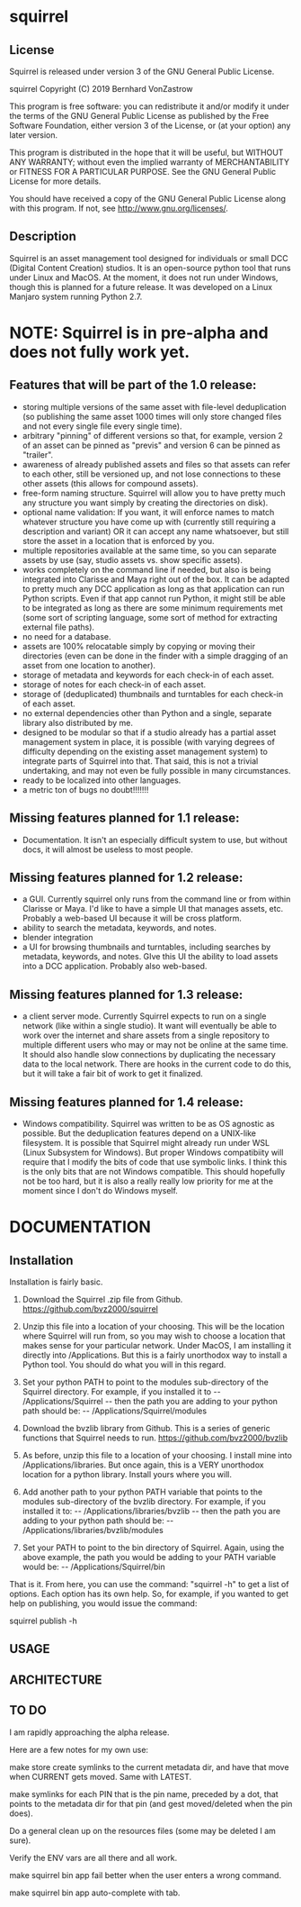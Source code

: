 # squirrel

License
--------------------------------------------------------------------------------
Squirrel is released under version 3 of the GNU General Public License.

squirrel
Copyright (C) 2019  Bernhard VonZastrow

This program is free software: you can redistribute it and/or modify
it under the terms of the GNU General Public License as published by
the Free Software Foundation, either version 3 of the License, or
(at your option) any later version.

This program is distributed in the hope that it will be useful,
but WITHOUT ANY WARRANTY; without even the implied warranty of
MERCHANTABILITY or FITNESS FOR A PARTICULAR PURPOSE.  See the
GNU General Public License for more details.

You should have received a copy of the GNU General Public License
along with this program.  If not, see <http://www.gnu.org/licenses/>.

Description
--------------------------------------------------------------------------------
Squirrel is an asset management tool designed for individuals or small
DCC (Digital Content Creation) studios. It is an open-source python tool 
that runs under Linux and MacOS. At the moment, it does not run under
Windows, though this is planned for a future release. It was developed on a
Linux Manjaro system running Python 2.7.

# NOTE: Squirrel is in pre-alpha and does not fully work yet.

Features that will be part of the 1.0 release:
--------------------------------------------------------------------------------

- storing multiple versions of the same asset with file-level deduplication (so publishing the same asset 1000 times will only store changed files and not every single file every single time).
- arbitrary "pinning" of different versions so that, for example, version 2 of an asset can be pinned as "previs" and version 6 can be pinned as "trailer".
- awareness of already published assets and files so that assets can refer to each other, still be versioned up, and not lose connections to these other assets (this allows for compound assets).
- free-form naming structure. Squirrel will allow you to have pretty much any structure you want simply by creating the directories on disk).
- optional name validation: If you want, it will enforce names to match whatever structure you have come up with (currently still requiring a description and variant) OR it can accept any name whatsoever, but still store the asset in a location that is enforced by you.
- multiple repositories available at the same time, so you can separate assets by use (say, studio assets vs. show specific assets).
- works completely on the command line if needed, but also is being integrated into Clarisse and Maya right out of the box. It can be adapted to pretty much any DCC application as long as that application can run Python scripts. Even if that app cannot run Python, it might still be able to be integrated as long as there are some minimum requirements met (some sort of scripting language, some sort of method for extracting external file paths).
- no need for a database.
- assets are 100% relocatable simply by copying or moving their directories (even can be done in the finder with a simple dragging of an asset from one location to another).
- storage of metadata and keywords for each check-in of each asset.
- storage of notes for each check-in of each asset.
- storage of (deduplicated) thumbnails and turntables for each check-in of each asset.
- no external dependencies other than Python and a single, separate library also distributed by me.
- designed to be modular so that if a studio already has a partial asset management system in place, it is possible (with varying degrees of difficulty depending on the existing asset management system) to integrate parts of Squirrel into that. That said, this is not a trivial undertaking, and may not even be fully possible in many circumstances.
- ready to be localized into other languages.
- a metric ton of bugs no doubt!!!!!!!

Missing features planned for 1.1 release:
--------------------------------------------------------------------------------

- Documentation. It isn't an especially difficult system to use, but without docs, it will almost be useless to most people.

Missing features planned for 1.2 release:
--------------------------------------------------------------------------------

- a GUI. Currently squirrel only runs from the command line or from within Clarisse or Maya. I'd like to have a simple UI that manages assets, etc. Probably a web-based UI because it will be cross platform.
- ability to search the metadata, keywords, and notes.
- blender integration
- a UI for browsing thumbnails and turntables, including searches by metadata, keywords, and notes. GIve this UI the ability to load assets into a DCC application. Probably also web-based.

Missing features planned for 1.3 release:
--------------------------------------------------------------------------------

- a client server mode. Currently Squirrel expects to run on a single network (like within a single studio). It want will eventually be able to work over the internet and share assets from a single repository to multiple different users who may or may not be online at the same time. It should also handle slow connections by duplicating the necessary data to the local network. There are hooks in the current code to do this, but it will take a fair bit of work to get it finalized.

Missing features planned for 1.4 release:
--------------------------------------------------------------------------------

- Windows compatibility. Squirrel was written to be as OS agnostic as possible. But the deduplication features depend on a UNIX-like filesystem. It is possible that Squirrel might already run under WSL (Linux Subsystem for Windows). But proper Windows compatibiity will require that I modify the bits of code that use symbolic links. I think this is the only bits that are not Windows compatible. This should hopefully not be too hard, but it is also a really really low priority for me at the moment since I don't do Windows myself.




# DOCUMENTATION

Installation
--------------------------------------------------------------------------------

Installation is fairly basic. 

1) Download the Squirrel .zip file from Github.
https://github.com/bvz2000/squirrel

2) Unzip this file into a location of your choosing. This will be the location
where Squirrel will run from, so you may wish to choose a location that makes
sense for your particular network. Under MacOS, I am installing it directly into
/Applications. But this is a fairly unorthodox way to install a Python tool. You
should do what you will in this regard.

3) Set your python PATH to point to the modules sub-directory of the Squirrel
directory. For example, if you installed it to -- /Applications/Squirrel -- 
then the path you are adding to your python path should be: -- 
/Applications/Squirrel/modules

4) Download the bvzlib library from Github. This is a series of generic
functions that Squirrel needs to run. https://github.com/bvz2000/bvzlib

5) As before, unzip this file to a location of your choosing. I install mine
into /Applications/libraries. But once again, this is a VERY unorthodox location
for a python library. Install yours where you will.

6) Add another path to your python PATH variable that points to the modules
sub-directory of the bvzlib directory. For example, if you installed it to:
-- /Applications/libraries/bvzlib -- then the path you are adding to your
python path should be: -- /Applications/libraries/bvzlib/modules

7) Set your PATH to point to the bin directory of Squirrel. Again, using the
above example, the path you would be adding to your PATH variable would be: -- 
/Applications/Squirrel/bin

That is it.  From here, you can use the command: "squirrel -h" to get a list of
options. Each option has its own help. So, for example, if you wanted to get
help on publishing, you would issue the command:

squirrel publish -h


USAGE
--------------------------------------------------------------------------------

ARCHITECTURE
--------------------------------------------------------------------------------

TO DO
--------------------------------------------------------------------------------
I am rapidly approaching the alpha release.

Here are a few notes for my own use:

make store create symlinks to the current metadata dir, and have that move when
CURRENT gets moved. Same with LATEST.

make symlinks for each PIN that is the pin name, preceded by a dot, that points
to the metadata dir for that pin (and gest moved/deleted when the pin does).

Do a general clean up on the resources files (some may be deleted I am sure).

Verify the ENV vars are all there and all work.

make squirrel bin app fail better when the user enters a wrong command.

make squirrel bin app auto-complete with tab.